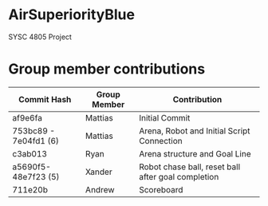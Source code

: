 # AirSuperiorityBlue
SYSC 4805 Project

# Group member contributions
| Commit Hash           | Group Member | Contribution                                       |
|-----------------------|--------------|----------------------------------------------------|
| af9e6fa               | Mattias      | Initial Commit                                     |
| 753bc89 - 7e04fd1 (6) | Mattias      | Arena, Robot and Initial Script Connection         |
| c3ab013   | Ryan       | Arena structure and Goal Line |
| a5690f5-48e7f23 (5)   | Xander       | Robot chase ball, reset ball after goal completion |
| 711e20b   | Andrew       | Scoreboard |
